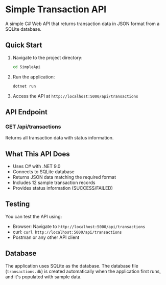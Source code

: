 # Simple Transaction API

A simple C# Web API that returns transaction data in JSON format from a SQLite database.

## Quick Start

1. Navigate to the project directory:

   ```bash
   cd SimpleApi
   ```

2. Run the application:

   ```bash
   dotnet run
   ```

3. Access the API at `http://localhost:5000/api/transactions`

## API Endpoint

### GET /api/transactions

Returns all transaction data with status information.

## What This API Does

- Uses C# with .NET 9.0
- Connects to SQLite database
- Returns JSON data matching the required format
- Includes 12 sample transaction records
- Provides status information (SUCCESS/FAILED)

## Testing

You can test the API using:

- Browser: Navigate to `http://localhost:5000/api/transactions`
- curl: `curl http://localhost:5000/api/transactions`
- Postman or any other API client

## Database

The application uses SQLite as the database. The database file (`transactions.db`) is created automatically when the application first runs, and it's populated with sample data.
